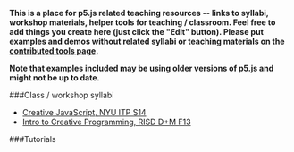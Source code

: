 **This is a place for p5.js related teaching resources -- links to syllabi, workshop materials, helper tools for teaching / classroom. Feel free to add things you create here (just click the "Edit" button). Please put examples and demos without related syllabi or teaching materials on the [contributed tools page](https://github.com/lmccart/p5.js/wiki/Contributed-Tools,-Projects,-Demos).**

**Note that examples included may be using older versions of p5.js and might not be up to date.**


###Class / workshop syllabi

* [Creative JavaScript, NYU ITP S14](http://github.com/lmccart/itp-creative-js)
* [Intro to Creative Programming, RISD D+M F13](http://risd-creative-programming.github.io/fa13-introtocreativeprogramming/index.html)

###Tutorials